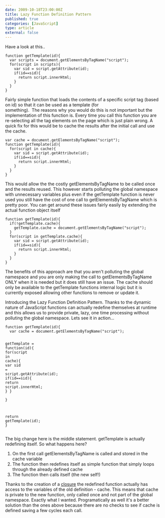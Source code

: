 ```yaml
---
date: 2009-10-18T23:00:00Z
title: Lazy Function Definition Pattern
published: true
categories: [JavaScript]
type: article
external: false
---
```

<p>Have a look at this..</p><p></p><div class="highlight"><pre><code><span class="kd">function</span> <span class="nx">getTemplate</span><span class="p">(</span><span class="nx">id</span><span class="p">){</span>
  <span class="kd">var</span> <span class="nx">scripts</span> <span class="o">=</span> <span class="nb">document</span><span class="p">.</span><span class="nx">getElementsByTagName</span><span class="p">(</span><span class="s2">"script"</span><span class="p">);</span>
  <span class="k">for</span><span class="p">(</span><span class="nx">script</span> <span class="k">in</span> <span class="nx">scripts</span><span class="p">){</span>
    <span class="kd">var</span> <span class="nx">sid</span> <span class="o">=</span> <span class="nx">script</span><span class="p">.</span><span class="nx">getAttribute</span><span class="p">(</span><span class="nx">id</span><span class="p">);</span>
    <span class="k">if</span><span class="p">(</span><span class="nx">id</span><span class="o">==</span><span class="nx">sid</span><span class="p">){</span>
      <span class="k">return</span> <span class="nx">script</span><span class="p">.</span><span class="nx">innerHtml</span><span class="p">;</span>
    <span class="p">}</span>
  <span class="p">}</span>
<span class="p">}</span>
</code></pre></div>
<p>Fairly simple function that loads the contents of a specific script tag (based on id) so that it can be used as a template (for something). <span> </span>The reasons why you would do this is not important but the implementation of this function is. Every time you call this function you are re-selecting all the tag elements on the page which is just plain wrong. A quick fix for this would be to cache the results after the initial call and use the cache.</p><p></p><div class="highlight"><pre><code><span class="kd">var</span> <span class="nx">cache</span> <span class="o">=</span> <span class="nb">document</span><span class="p">.</span><span class="nx">getElementsByTagName</span><span class="p">(</span><span class="s2">"script"</span><span class="p">);</span>
<span class="kd">function</span> <span class="nx">getTemplate</span><span class="p">(</span><span class="nx">id</span><span class="p">){</span>
  <span class="k">for</span><span class="p">(</span><span class="nx">script</span> <span class="k">in</span> <span class="nx">cache</span><span class="p">){</span>
    <span class="kd">var</span> <span class="nx">sid</span> <span class="o">=</span> <span class="nx">script</span><span class="p">.</span><span class="nx">getAttribute</span><span class="p">(</span><span class="nx">id</span><span class="p">);</span>
    <span class="k">if</span><span class="p">(</span><span class="nx">id</span><span class="o">==</span><span class="nx">sid</span><span class="p">){</span>
      <span class="k">return</span> <span class="nx">script</span><span class="p">.</span><span class="nx">innerHtml</span><span class="p">;</span>
    <span class="p">}</span>
  <span class="p">}</span>
<span class="p">}</span>
</code></pre></div>
<p>This would allow the the costly getElementsByTagName to be called once and the results reused. This however starts polluting the global namespace with unnecessary variables plus even if the getTemplate function is never used you still have the cost of one call to getElementsByTagName which is pretty poor. You can get around these issues fairly easily by extending the actual function object itself</p><p></p><div class="highlight"><pre><code><span class="kd">function</span> <span class="nx">getTemplate</span><span class="p">(</span><span class="nx">id</span><span class="p">){</span>
  <span class="k">if</span><span class="p">(</span><span class="o">!</span><span class="nx">getTemplate</span><span class="p">.</span><span class="nx">cache</span><span class="p">){</span>
    <span class="nx">getTemplate</span><span class="p">.</span><span class="nx">cache</span> <span class="o">=</span> <span class="nb">document</span><span class="p">.</span><span class="nx">getElementsByTagName</span><span class="p">(</span><span class="s2">"script"</span><span class="p">);</span>
  <span class="p">}</span> 
  <span class="k">for</span><span class="p">(</span><span class="nx">script</span> <span class="k">in</span> <span class="nx">getTemplate</span><span class="p">.</span><span class="nx">cache</span><span class="p">){</span>
    <span class="kd">var</span> <span class="nx">sid</span> <span class="o">=</span> <span class="nx">script</span><span class="p">.</span><span class="nx">getAttribute</span><span class="p">(</span><span class="nx">id</span><span class="p">);</span>
    <span class="k">if</span><span class="p">(</span><span class="nx">id</span><span class="o">==</span><span class="nx">sid</span><span class="p">){</span>
      <span class="k">return</span> <span class="nx">script</span><span class="p">.</span><span class="nx">innerHtml</span><span class="p">;</span>
    <span class="p">}</span>
  <span class="p">}</span>
<span class="p">}</span>
</code></pre></div>
<p>The benefits of this approach are that you aren't polluting the global namespace and you are only making the call to getElementsByTagName ONLY when it is needed but it does still have an issue. The cache should only be available to the getTemplate functions internal logic but it is currently exposed allowing other functions to remove or update it.</p><p>Introducing the Lazy Function Definition Pattern. Thanks to the dynamic nature of JavaScript functions can actually redefine themselves at runtime and this allows us to provide private, lazy, one time processing without polluting the global namespace. Lets see it in action...</p><p><div class="highlight"><pre><code><span class="kd">function</span> <span class="nx">getTemplate</span><span class="p">(</span><span class="nx">id</span><span class="p">){</span>
  <span class="kd">var</span> <span class="nx">cache</span> <span class="o">=</span> <span class="nb">document</span><span class="p">.</span><span class="nx">getElementsByTagName</span><span class="p">(</span><span class="s2">"script"</span><span class="p">);</span>
 
  <span class="nx">getTemplate</span> <span class="o">=</span> <span class="kd">function</span><span class="p">(</span><span class="nx">id</span><span class="p">){</span>
    <span class="k">for</span><span class="p">(</span><span class="nx">script</span> <span class="k">in</span> <span class="nx">cache</span><span class="p">){</span>
      <span class="kd">var</span> <span class="nx">sid</span> <span class="o">=</span> <span class="nx">script</span><span class="p">.</span><span class="nx">getAttribute</span><span class="p">(</span><span class="nx">id</span><span class="p">);</span>
      <span class="k">if</span><span class="p">(</span><span class="nx">id</span><span class="o">==</span><span class="nx">sid</span><span class="p">){</span>
        <span class="k">return</span> <span class="nx">script</span><span class="p">.</span><span class="nx">innerHtml</span><span class="p">;</span>
      <span class="p">}</span>
    <span class="p">}</span>    
  <span class="p">}</span>
 
  <span class="k">return</span> <span class="nx">getTemplate</span><span class="p">(</span><span class="nx">id</span><span class="p">);</span>
<span class="p">}</span>
</code></pre></div>
</p><p>The big change here is the middle statement. getTemplate is actually redefining itself. So what happens here?</p><ol><li>On the first call getElementsByTagName is called and stored in the cache variable</li><li>The function then redefines itself as simple function that simply loops through the already defined cache</li><li>The function then calls itself (the new self!)</li></ol><p>Thanks to the creation of a <a href="http://www.jibbering.com/faq/faq_notes/closures.html">closure</a> the redefined function actually has access to the variables of the old definition - cache. This means that cache is private to the new function, only called once and not part of the global namespace. Exactly what I wanted. Programatically as well it's a better solution than the ones above because there are no checks to see if cache is defined saving a few cycles each call.</p>